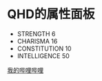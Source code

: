 # QHD的属性面板

- STRENGTH 6
- CHARISMA 16
- CONSTITUTION 10
- INTELLIGENCE 50

[我的哔哩哔哩](https://space.bilibili.com/2832208/)
